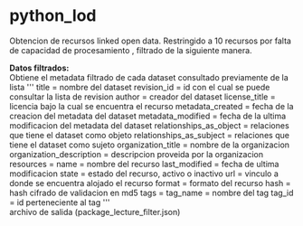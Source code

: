 # python_lod
Obtencion de recursos linked open data.
Restringido a 10 recursos por falta de capacidad de procesamiento , filtrado de la siguiente manera.

<strong>Datos filtrados:</strong><br/>
Obtiene el metadata filtrado de cada dataset consultado previamente de la lista
'''
    title = nombre del dataset
    revision_id = id con el cual se puede consultar la lista de revision
    author = creador del dataset
    license_title = licencia bajo la cual se encuentra el recurso
    metadata_created = fecha de la creacion del metadata del dataset
    metadata_modified = fecha de la ultima modificacion del metadata del dataset
    relationships_as_object = relaciones que tiene el dataset como objeto
    relationships_as_subject = relaciones que tiene el dataset como sujeto
    organization_title = nombre de la organizacion
    organization_description = descripcion proveida por la organizacion
    resources =
        name = nombre del recurso
        last_modified = fecha de ultima modificacion
        state = estado del recurso, activo o inactivo
        url = vinculo a donde se encuentra alojado el recurso
        format = formato del recurso
        hash = hash cifrado de validacion en md5
    tags =
        tag_name = nombre del tag
        tag_id = id perteneciente al tag
'''
<br/>archivo de salida (package_lecture_filter.json)
